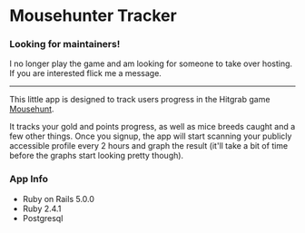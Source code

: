 # Mousehunter Tracker

### Looking for maintainers!

I no longer play the game and am looking for someone to take over hosting. If you are interested flick me a message.

---

This little app is designed to track users progress in the Hitgrab game [Mousehunt](https://mousehuntgame.com).

It tracks your gold and points progress, as well as mice breeds caught and a few other things. Once you signup, the app will start scanning your publicly accessible profile every 2 hours and graph the result (it'll take a bit of time before the graphs start looking pretty though).

### App Info
- Ruby on Rails 5.0.0
- Ruby 2.4.1
- Postgresql



